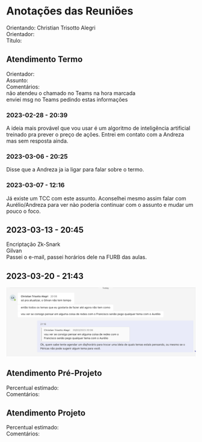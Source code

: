 # Anotações das Reuniões

Orientando: Christian Trisotto Alegri  
Orientador:  
Título:  

## Atendimento Termo

Orientador:  
Assunto:  
Comentários:  
  não atendeu o chamado no Teams na hora marcada  
  enviei msg no Teams pedindo estas informações  

### 2023-02-28 - 20:39

A ideia mais provável que vou usar é um algoritmo de inteligência artificial treinado pra prever o preço de ações. Entrei em contato com a Andreza mas sem resposta ainda.  

### 2023-03-06 - 20:25

Disse que a Andreza ja ia ligar para falar sobre o termo.  

### 2023-03-07 - 12:16

Já existe um TCC com este assunto. Aconselhei mesmo assim falar com Aurélio/Andreza para ver nào poderia continuar com o assunto e mudar um pouco o foco.  

## 2023-03-13 - 20:45

Encriptação Zk-Snark  
Gilvan  
Passei o e-mail, passei horários dele na FURB das aulas.  

## 2023-03-20 - 21:43

![2023-03-20_MSTeams](2023-03-20_MSTeams.png)  

## Atendimento Pré-Projeto

Percentual estimado:  
Comentários:  

## Atendimento Projeto

Percentual estimado:  
Comentários:  
